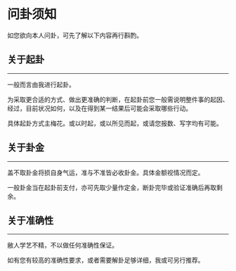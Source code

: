 # 问卦须知

如您欲向本人问卦，可先了解以下内容再行斟酌。

## 关于起卦

---

一般而言由我进行起卦。

为采取更合适的方式、做出更准确的判断，在起卦前您一般需说明整件事的起因、经过，目前状况如何，以及在得到某一结果后可能会采取哪些行动。

具体起卦方式主梅花。或以时起，或以所见而起，或请您报数、写字均有可能。

## 关于卦金

---

盖不取卦金将损自身气运，准与不准皆必收卦金。具体金额视情况而定。

一般卦金当在起卦前支付，亦可先取少量作定金，断卦完毕或验证准确后再取剩余。

## 关于准确性

---

敝人学艺不精，不以做任何准确性保证。

如有您有较高的准确性要求，或者需要解卦足够详细，我或可另行推荐。